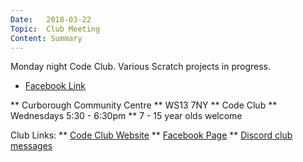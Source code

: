 ```yaml
---
Date:   2018-03-22
Topic:  Club Meeting
Content: Summary
---
```

Monday night Code Club. Various Scratch projects in progress.

* [Facebook Link](https://www.facebook.com/1481985248595237/posts/1494843050642790/)


** Curborough Community Centre
** WS13 7NY
** Code Club
** Wednesdays 5:30 - 6:30pm
** 7 - 15 year olds welcome

Club Links:
** [Code Club Website](https://lichfield-code-club.github.io/)
** [Facebook Page](https://www.facebook.com/LichfieldCoders)
** [Discord club messages](https://discord.gg/szz6xGK)
